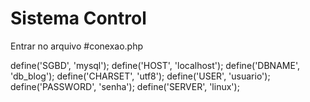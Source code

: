 # Sistema Control


Entrar no arquivo #conexao.php

define('SGBD', 'mysql');
define('HOST', 'localhost');
define('DBNAME', 'db_blog');
define('CHARSET', 'utf8');
define('USER', 'usuario');
define('PASSWORD', 'senha');
define('SERVER', 'linux');
